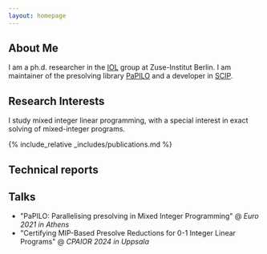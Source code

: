 ```yaml
---
layout: homepage
---
```


## About Me

I am a ph.d. researcher in the [IOL]([https://github.com/ZIB-IOL](https://iol.zib.de/)) group at Zuse-Institut Berlin. I am maintainer of the presolving library [PaPILO](https://github.com/scipopt/papilo) and a developer in [SCIP](https://github.com/scipopt/).

## Research Interests

I study mixed integer linear programming, with a special interest in exact solving of mixed-integer programs.

{% include_relative _includes/publications.md %}

## Technical reports



## Talks

- "PaPILO: Parallelising presolving in Mixed Integer Programming" @ *Euro 2021 in Athens*
- "Certifying MIP-Based Presolve Reductions for 0-1 Integer Linear Programs" @ *CPAIOR 2024 in Uppsala*
